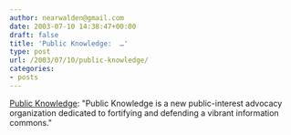 ```yaml
---
author: nearwalden@gmail.com
date: 2003-07-10 14:38:47+00:00
draft: false
title: 'Public Knowledge:  …'
type: post
url: /2003/07/10/public-knowledge/
categories:
- posts
---
```


[Public Knowledge](//www.publicknowledge.org/'):  "Public Knowledge  is a new public-interest advocacy organization dedicated to fortifying and defending a vibrant information commons."



